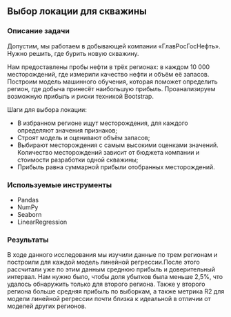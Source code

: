 ## Выбор локации для скважины
### Описание задачи
Допустим, мы работаем в добывающей компании «ГлавРосГосНефть». Нужно решить, где бурить новую скважину.

Нам предоставлены пробы нефти в трёх регионах: в каждом 10 000 месторождений, где измерили качество нефти и объём её запасов. Построим модель машинного обучения, которая поможет определить регион, где добыча принесёт наибольшую прибыль. Проанализируем возможную прибыль и риски техникой Bootstrap.

Шаги для выбора локации:

- В избранном регионе ищут месторождения, для каждого определяют значения признаков;
- Строят модель и оценивают объём запасов;
- Выбирают месторождения с самым высокими оценками значений. Количество месторождений зависит от бюджета компании и стоимости разработки одной скважины;
- Прибыль равна суммарной прибыли отобранных месторождений.

### Используемые инструменты
- Pandas
- NumPy
- Seaborn
- LinearRegression

### Результаты
В ходе данного исследования мы изучили данные по трем регионам и построили для каждой модель линейной регрессии.После этого рассчитали уже по этим данным среднюю прибыль и доверительный интервал. Нам нужно было, чтобы доля убытков была меньше 2,5%, что удалось обнаружить только для второго региона. Также у второго региона больше средняя прибыль по выборкам, а также метрика R2 для модели линейной регрессии почти близка к идеальной в отличии от моделей других регионов.